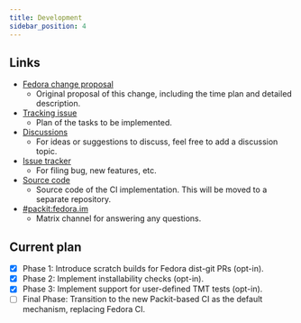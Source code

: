 ```yaml
---
title: Development
sidebar_position: 4
---
```


## Links

- [Fedora change proposal](https://fedoraproject.org/wiki/Changes/PackitDistgitCI)
  - Original proposal of this change, including the time plan and detailed description.
- [Tracking issue](https://github.com/packit/packit-service/issues/2692)
  - Plan of the tasks to be implemented.
- [Discussions](https://github.com/packit/packit/discussions/2520)
  - For ideas or suggestions to discuss, feel free to add a discussion topic.
- [Issue tracker](https://github.com/packit/packit-service/issues/new?template=fedora-ci.yml)
  - For filing bug, new features, etc.
- [Source code](https://github.com/packit/packit-service)
  - Source code of the CI implementation. This will be moved to a separate repository.
- [#packit:fedora.im](https://matrix.to/#/#packit:fedora.im?web-instance[element.io]=chat.fedoraproject.org)
  - Matrix channel for answering any questions.

## Current plan

- [x] Phase 1: Introduce scratch builds for Fedora dist-git PRs (opt-in).
- [x] Phase 2: Implement installability checks (opt-in).
- [x] Phase 3: Implement support for user-defined TMT tests (opt-in).
- [ ] Final Phase: Transition to the new Packit-based CI as the default mechanism, replacing Fedora CI.
